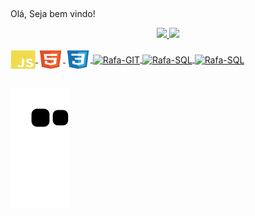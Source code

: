 ##
Olá, Seja bem vindo!

<div align="center">
  <a href="https://github.com/alammartins">
  <img height="150em" src="https://github-readme-stats.vercel.app/api?username=alammartins&show_icons=true&theme=dark&include_all_commits=true&count_private=true"/>
  <img height="150em" src="https://github-readme-stats.vercel.app/api/top-langs/?username=alammartins&layout=compact&langs_count=7&theme=dark"/>
</div>

<div style="display: inline_block"><br>
  <img align="center" alt="Rafa-Js" height="30" width="40" src="https://raw.githubusercontent.com/devicons/devicon/master/icons/javascript/javascript-plain.svg">
  <img align="center" alt="Rafa-HTML" height="30" width="40" src="https://raw.githubusercontent.com/devicons/devicon/master/icons/html5/html5-original.svg">
  <img align="center" alt="Rafa-CSS" height="30" width="40" src="https://raw.githubusercontent.com/devicons/devicon/master/icons/css3/css3-original.svg">
  <img align="center" alt="Rafa-GIT" height="30" width="40" src="https://cdn.jsdelivr.net/gh/devicons/devicon/icons/git/git-original.svg">
  <img align="center" alt="Rafa-SQL" height="60" width="80" src="https://cdn.jsdelivr.net/gh/devicons/devicon/icons/oracle/oracle-original.svg">       
  <img align="center" alt="Rafa-SQL" height="60" width="80" src="https://cdn.jsdelivr.net/gh/devicons/devicon/icons/mysql/mysql-original-wordmark.svg">    
  
          
          
          
</div>
  
  ##
 
  ![Snake animation](https://github.com/alammartins/alammartins/blob/output/github-contribution-grid-snake.svg)
 
</div>
